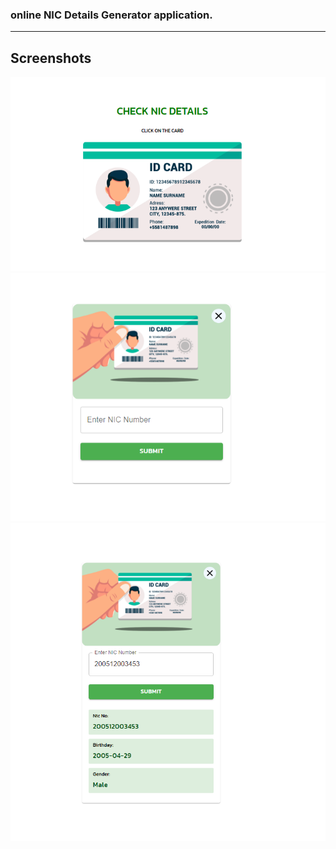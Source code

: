 ### online NIC Details Generator application.

---

## Screenshots

<img src="/public/ss_1.png"/>
<img src="/public/ss_2.png"/>
<img src="/public/ss_3.png"/>